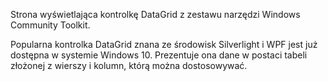 ﻿Strona wyświetlająca kontrolkę DataGrid z zestawu narzędzi Windows Community Toolkit.

Popularna kontrolka DataGrid znana ze środowisk Silverlight i WPF jest już dostępna w systemie Windows 10. Prezentuje ona dane w postaci tabeli złożonej z wierszy i kolumn, którą można dostosowywać.